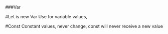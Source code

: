 ###Var

#Let is new Var
Use for variable values,

#Const
Constant values, never change, const will never receive a new value
